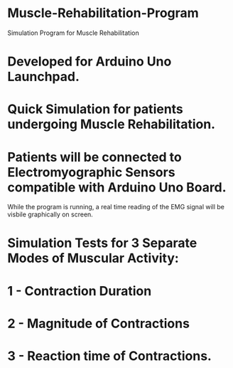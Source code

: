# Muscle-Rehabilitation-Program
Simulation Program for Muscle Rehabilitation

# Developed for Arduino Uno Launchpad.
# Quick Simulation for patients undergoing Muscle Rehabilitation.
# Patients will be connected to Electromyographic Sensors compatible with Arduino Uno Board.
  While the program is running, a real time reading of the EMG signal will be visbile graphically
  on screen.
# Simulation Tests for 3 Separate Modes of Muscular Activity:
  # 1 - Contraction Duration
  # 2 - Magnitude of Contractions
  # 3 - Reaction time of Contractions.
